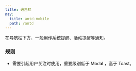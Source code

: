 ```yaml
---
title: 通告栏
nav:
  title: antd-mobile
  path: /antd
---
```


在导航栏下方，一般用作系统提醒、活动提醒等通知。

### 规则
- 需要引起用户关注时使用，重要级别低于 Modal ，高于 Toast。

<code src="./demos/basic.tsx" />

<API/>
